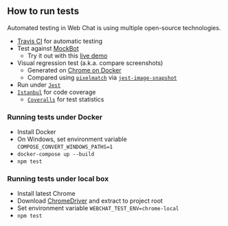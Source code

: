 ## How to run tests

Automated testing in Web Chat is using multiple open-source technologies.

- [Travis CI](https://travis-ci.org/) for automatic testing
- Test against [MockBot](https://github.com/compulim/BotFramework-MockBot)
   - Try it out with this [live demo](https://microsoft.github.io/BotFramework-WebChat/full-bundle)
- Visual regression test (a.k.a. compare screenshots)
   - Generated on [Chrome on Docker](https://github.com/SeleniumHQ/docker-selenium)
   - Compared using [`pixelmatch`](https://npmjs.com/package/pixelmatch) via [`jest-image-snapshot`](https://npmjs.com/package/jest-image-snapshot)
- Run under [`Jest`](https://jestjs.io/)
- [`Istanbul`](https://npmjs.com/package/istanbul) for code coverage
   - [`Coveralls`](https://coveralls.io/) for test statistics

### Running tests under Docker

- Install Docker
- On Windows, set environment variable `COMPOSE_CONVERT_WINDOWS_PATHS=1`
- `docker-compose up --build`
- `npm test`

### Running tests under local box

- Install latest Chrome
- Download [ChromeDriver](https://sites.google.com/a/chromium.org/chromedriver/downloads) and extract to project root
- Set environment variable `WEBCHAT_TEST_ENV=chrome-local`
- `npm test`
